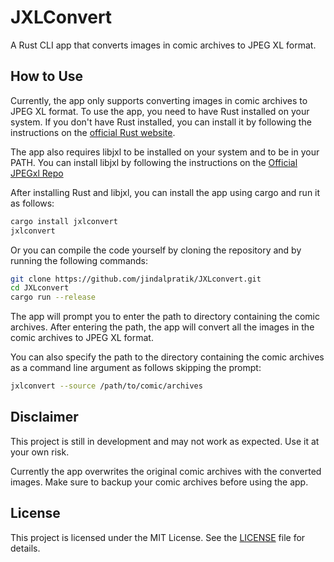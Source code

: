 # JXLConvert

A Rust CLI app that converts images in comic archives to JPEG XL format.

## How to Use

Currently, the app only supports converting images in comic archives to JPEG XL format. To use the app, you need to have Rust installed on your system. If you don't have Rust installed, you can install it by following the instructions on the [official Rust website](https://www.rust-lang.org/tools/install).

The app also requires libjxl to be installed on your system and to be in your PATH. You can install libjxl by following the instructions on the [Official JPEGxl Repo](https://github.com/libjxl/libjxl)

After installing Rust and libjxl, you can install the app using cargo and run it as follows:

```bash
cargo install jxlconvert
jxlconvert
```

Or you can compile the code yourself by cloning the repository and by running the following commands:

```bash
git clone https://github.com/jindalpratik/JXLconvert.git
cd JXLconvert
cargo run --release
```

The app will prompt you to enter the path to directory containing the comic archives. After entering the path, the app will convert all the images in the comic archives to JPEG XL format.

You can also specify the path to the directory containing the comic archives as a command line argument as follows skipping the prompt:

```bash
jxlconvert --source /path/to/comic/archives
```

## Disclaimer

This project is still in development and may not work as expected. Use it at your own risk.

Currently the app overwrites the original comic archives with the converted images. Make sure to backup your comic archives before using the app.

## License

This project is licensed under the MIT License. See the [LICENSE](LICENSE) file for details.

